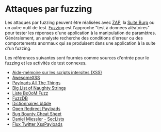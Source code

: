 # Attaques par fuzzing

Les attaques par fuzzing peuvent être réalisées avec [ZAP](https://www.zaproxy.org), la [Suite Burp](https://portswigger.net/burp) ou un autre outil de test. [Fuzzing](https://owasp.org/www-community/Fuzzing) est l'approche "test à données aléatoires" pour tester les réponses d'une application à la manipulation de paramètres. Généralement, un analyste recherche des conditions d'erreur ou des comportements anormaux qui se produisent dans une application à la suite d'un fuzzing.

Les références suivantes sont fournies comme sources d'entrée pour le fuzzing et les activités de test connexes.

- [Aide-mémoire sur les scripts intersites (XSS)](https://portswigger.net/web-security/cross-site-scripting/cheat-sheet)
- [AwesomeXSS](https://github.com/s0md3v/AwesomeXSS)
- [Payloads All The Things](https://github.com/swisskyrepo/PayloadsAllTheThings)
- [Big List of Naughty Strings](https://github.com/minimaxir/big-list-of-naughty-strings)
- [Liste Bo0oM Fuzz](https://github.com/Bo0oM/fuzz.txt)
- [FuzzDB](https://github.com/fuzzdb-project/fuzzdb)
- [Dictionnaires bl4de](https://github.com/bl4de/dictionaries)
- [Open Redirect Payloads](https://github.com/cujanovic/Open-Redirect-Payloads)
- [Bug Bounty Cheat Sheet](https://github.com/EdOverflow/bugbounty-cheatsheet)
- [Daniel Miessler - SecLists](https://github.com/danielmiessler/SecLists)
- [Flux Twitter XssPayloads](https://twitter.com/XssPayloads)
